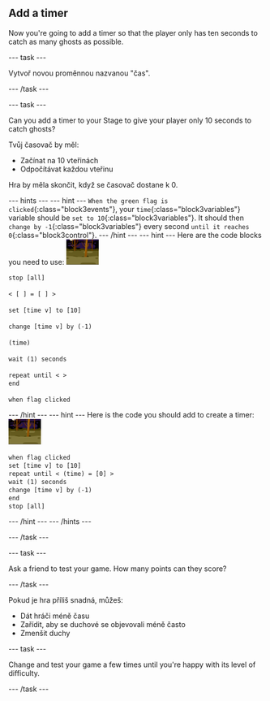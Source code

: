 ## Add a timer

Now you're going to add a timer so that the player only has ten seconds to catch as many ghosts as possible.

\--- task \---

Vytvoř novou proměnnou nazvanou "čas".

\--- /task \---

\--- task \---

Can you add a timer to your Stage to give your player only 10 seconds to catch ghosts?

Tvůj časovač by měl:

+ Začínat na 10 vteřinách
+ Odpočítávat každou vteřinu

Hra by měla skončit, když se časovač dostane k 0.

\--- hints \--- \--- hint \--- `When the green flag is clicked`{:class="block3events"}, your `time`{:class="block3variables"} variable should be `set to 10`{:class="block3variables"}. It should then `change by -1`{:class="block3variables"} every second `until it reaches 0`{:class="block3control"}. \--- /hint \--- \--- hint \--- Here are the code blocks you need to use: ![ghost-sprite](images/ghost-backdrop.png)

```blocks3
stop [all]

< [ ] = [ ] >

set [time v] to [10]

change [time v] by (-1)

(time)

wait (1) seconds

repeat until < >
end

when flag clicked

```

\--- /hint \--- \--- hint \--- Here is the code you should add to create a timer: ![backdrop icon](images/ghost-backdrop.png)

```blocks3
when flag clicked
set [time v] to [10]
repeat until < (time) = [0] >
wait (1) seconds
change [time v] by (-1)
end
stop [all]
```

\--- /hint \--- \--- /hints \---

\--- /task \---

\--- task \---

Ask a friend to test your game. How many points can they score?

\--- /task \---

Pokud je hra příliš snadná, můžeš:

+ Dát hráči méně času
+ Zařídit, aby se duchové se objevovali méně často
+ Zmenšit duchy

\--- task \---

Change and test your game a few times until you're happy with its level of difficulty.

\--- /task \---